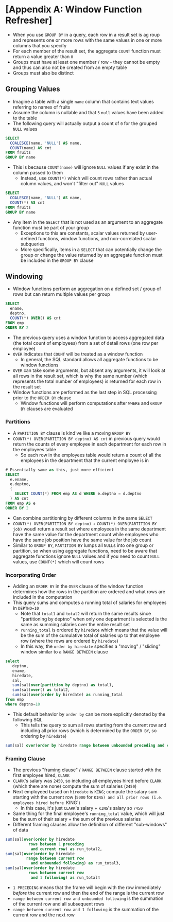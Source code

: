 # [Appendix A: Window Function Refresher]

* When you use `GROUP BY` in a query, each row in a result set is ag roup and represents one or more rows with the same values in one or more columns that you specify
* For each member of the result set, the aggregate `COUNT` function must return a value greater than `0`
* Groups must have at least one member / row - they cannot be empty and thus can also not be created from an empty table
* Groups must also be distinct

## Grouping Values

* Imagine a table with a single `name` column that contains text values referring to names of fruits
* Assume the column is nullable and that `5` `null` values have been added to the table
* The following query will actually output a count of `0` for the grouped `NULL` values

```sql
SELECT 
  COALESCE(name, 'NULL') AS name,
  COUNT(name) AS cnt
FROM fruits
GROUP BY name
```

* This is because `COUNT(name)` will ignore `NULL` values if any exist in the column passed to them
  * Instead, use `COUNT(*)` which will count rows rather than actual column values, and won't "filter out" `NULL` values

```sql
SELECT
  COALESCE(name, 'NULL') AS name,
  COUNT(*) AS cnt
FROM fruits
GROUP BY name
```

* Any item in the `SELECT` that is not used as an argument to an aggregate function must be part of your group
  * Exceptions to this are constants, scalar values returned by user-defined functions, window functions, and non-correlated scalar subqueries
  * More specifically, items in a `SELECT` that can potentially change the group or change the value returned by an aggregate function must be included in the `GROUP BY` clause

## Windowing

* Window functions perform an aggregation on a defined set / group of rows but can return multiple values per group

```sql
SELECT
  ename,
  deptno,
  COUNT(*) OVER() AS cnt
FROM emp
ORDER BY 2
```

* The previous query uses a window function to access aggregated data (the total count of employees) from a set of detail rows (one row per employee)
* `OVER` indicates that `COUNT` will be treated as a window function
  * In general, the SQL standard allows all aggregate functions to be window functions
* `OVER` can take some arguments, but absent any arguments, it will look at all rows in the result set, which is why the same number (which represents the total number of employees) is returned for each row in the result set
* Window functions are performed as the last step in SQL processing prior to the `ORDER BY` clause
  * Window functions will perform computations after `WHERE` and `GROUP BY` clauses are evaluated

### Partitions

* A `PARTITION BY` clause is kind've like a moving `GROUP BY`
* `COUNT(*) OVER(PARTITION BY deptno) AS cnt` in previous query would return the counts of every employee in each department for each row in the employees table
  * So each row in the employees table would return a count of all the employees in the department that the current employee is in

```sql
# Essentially same as this, just more efficient
SELECT
  e.ename,
  e.deptno,
  (
    SELECT COUNT(*) FROM emp AS d WHERE e.deptno = d.deptno
  ) AS cnt
FROM emp AS e
ORDER BY 2
```

* Can combine partitioning by different columns in the same `SELECT`
* `COUNT(*) OVER(PARTITION BY deptno)` + `COUNT(*) OVER(PARTITION BY job)` woudl return a result set where employees in the same department have the same value for the department count while employees who have the same job position have the same value for the job count
* Similar to `GROUP BY`, `PARTITION BY` lumps all `NULL`s into one group or partition, so when using aggregate functions, need to be aware that aggregate functions ignore `NULL` values and if you need to count `NULL` values, use `COUNT(*)` which will count rows

### Incorporating Order

* Adding an `ORDER BY` in the `OVER` clause of the window function determines how the rows in the partition are ordered and what rows are included in the computation
* This query sums and computes a running total of salaries for employees in `DEPTNO=10`
  * Note that `total1` and `total2` will return the same results since "partitioning by deptno" when only one department is selected is the same as summing salaries over the entire result set
  * `running_total` is ordered by `hiredate` which means that the value will be the sum of the cumulative total of salaries up to that employee row (where the rows are ordered by `hiredate`)
  * In this way, the `order by hiredate` specifies a "moving" / "sliding" window similar to a `RANGE BETWEEN` clause

```sql
select 
   deptno,
   ename,
   hiredate,
   sal,
   sum(sal)over(partition by deptno) as total1,
   sum(sal)over() as total2,
   sum(sal)over(order by hiredate) as running_total
from emp
where deptno=10
```

* This default behavior by `order by` can be more explicitly denoted by the following SQL
  * This tells the query to sum all rows starting from the current row and including all prior rows (which is determined by the `ORDER BY`, so ordering by `hiredate`)

```sql
sum(sal) over(order by hiredate range between unbounded preceding and current row) as running_total
```


### Framing Clause

* The previous "framing clause" / `RANGE BETWEEN` clause started with the first employee hired, `CLARK`
* `CLARK`'s salary was `2450`, so including all employees hired before `CLARK` (which there are none) compute the sum of salaries (`2450`)
* Next employeed based on `hiredate` is `KING`; compute the salary sum starting with the current row (`5000` for `KING) and all prior rows (i.e. employees hired before `KING`)
  * In this case, it's just `CLARK`'s salary + `KING`'s salary so `7450`
* Same thing for the final employee's `running_total` value, which will just be the sum of their salary + the sum of the previous salaries
* Different framing clauses allow the definition of different "sub-windows" of data

```sql
sum(sal)over(order by hiredate
          rows between 1 preceding
           and current row) as run_total2,
sum(sal)over(order by hiredate
         range between current row
           and unbounded following) as run_total3,
sum(sal)over(order by hiredate
          rows between current row
           and 1 following) as run_total4
```

* `1 PRECEDING` means that the frame will begin with the row immediately _before_ the current row and then the end of the range is the current row
* `range between current row and unbounded following` is the summation of the current row and all subsequent rows
* `range between current row and 1 following` is the summation of the current row and the next row

